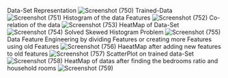 Data-Set Representation
![Screenshot (750)](https://github.com/Goutam2031/House-Price-Prediction-Machine-Learning-/assets/78361598/2f6d189c-0860-4ca7-938d-655e69784f84)
Trained-Data
![Screenshot (751)](https://github.com/Goutam2031/House-Price-Prediction-Machine-Learning-/assets/78361598/9778e220-878f-4e38-a259-ebfb49960793)
Histogram of the data Features
![Screenshot (752)](https://github.com/Goutam2031/House-Price-Prediction-Machine-Learning-/assets/78361598/aa3e9aa9-04d9-4fd4-b4ba-257d09abd4b8)
Co-relation of the data
![Screenshot (753)](https://github.com/Goutam2031/House-Price-Prediction-Machine-Learning-/assets/78361598/65d799c0-55f4-4acb-9f52-e74dfe789a0e)
HeatMap of Data-Set
![Screenshot (754)](https://github.com/Goutam2031/House-Price-Prediction-Machine-Learning-/assets/78361598/b48ff7b4-42c0-4a11-a6c9-8640fabdeeb7)
Solved Skewed Histogram Problem
![Screenshot (755)](https://github.com/Goutam2031/House-Price-Prediction-Machine-Learning-/assets/78361598/ee53a0e8-1e75-4334-b31b-9c58fb9b38a8)
Data Feature Engineering by dividing Features or creating more Features using old Features
![Screenshot (756)](https://github.com/Goutam2031/House-Price-Prediction-Machine-Learning-/assets/78361598/79960657-abfb-4e1a-885a-419fbdeb4921)
HaeatMap after adding new features to old features
![Screenshot (757)](https://github.com/Goutam2031/House-Price-Prediction-Machine-Learning-/assets/78361598/ea84f016-9438-4dd0-b2a3-21fa6b7f075c)
ScatterPlot on trained data-Set
![Screenshot (758)](https://github.com/Goutam2031/House-Price-Prediction-Machine-Learning-/assets/78361598/e3436976-17cf-47b2-88cb-8b86fc11a848)
HeatMap of datas after finding the bedrooms ratio and household rooms
![Screenshot (759)](https://github.com/Goutam2031/House-Price-Prediction-Machine-Learning-/assets/78361598/2179c45c-e69e-4de5-8418-3c99537380d1)
